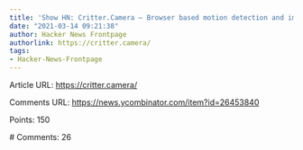```yaml
---
title: 'Show HN: Critter.Camera – Browser based motion detection and image capture'
date: "2021-03-14 09:21:38"
author: Hacker News Frontpage
authorlink: https://critter.camera/
tags:
- Hacker-News-Frontpage
---
```


<p>Article URL: <a href="https://critter.camera/">https://critter.camera/</a></p>
<p>Comments URL: <a href="https://news.ycombinator.com/item?id=26453840">https://news.ycombinator.com/item?id=26453840</a></p>
<p>Points: 150</p>
<p># Comments: 26</p>
